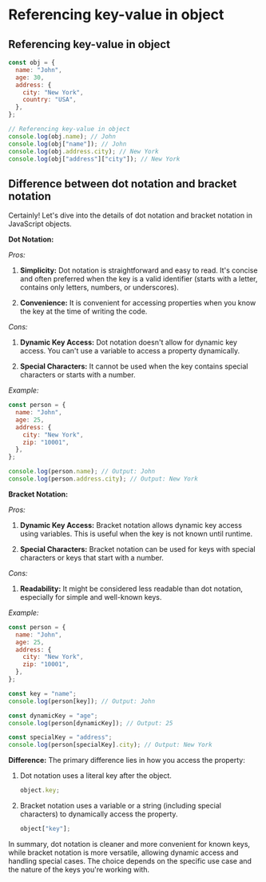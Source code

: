 # Referencing key-value in object

## Referencing key-value in object

```js
const obj = {
  name: "John",
  age: 30,
  address: {
    city: "New York",
    country: "USA",
  },
};

// Referencing key-value in object
console.log(obj.name); // John
console.log(obj["name"]); // John
console.log(obj.address.city); // New York
console.log(obj["address"]["city"]); // New York
```

## Difference between dot notation and bracket notation

Certainly! Let's dive into the details of dot notation and bracket notation in JavaScript objects.

**Dot Notation:**

_Pros:_

1. **Simplicity:** Dot notation is straightforward and easy to read. It's concise and often preferred when the key is a valid identifier (starts with a letter, contains only letters, numbers, or underscores).

2. **Convenience:** It is convenient for accessing properties when you know the key at the time of writing the code.

_Cons:_

1. **Dynamic Key Access:** Dot notation doesn't allow for dynamic key access. You can't use a variable to access a property dynamically.

2. **Special Characters:** It cannot be used when the key contains special characters or starts with a number.

_Example:_

```javascript
const person = {
  name: "John",
  age: 25,
  address: {
    city: "New York",
    zip: "10001",
  },
};

console.log(person.name); // Output: John
console.log(person.address.city); // Output: New York
```

**Bracket Notation:**

_Pros:_

1. **Dynamic Key Access:** Bracket notation allows dynamic key access using variables. This is useful when the key is not known until runtime.

2. **Special Characters:** Bracket notation can be used for keys with special characters or keys that start with a number.

_Cons:_

1. **Readability:** It might be considered less readable than dot notation, especially for simple and well-known keys.

_Example:_

```javascript
const person = {
  name: "John",
  age: 25,
  address: {
    city: "New York",
    zip: "10001",
  },
};

const key = "name";
console.log(person[key]); // Output: John

const dynamicKey = "age";
console.log(person[dynamicKey]); // Output: 25

const specialKey = "address";
console.log(person[specialKey].city); // Output: New York
```

**Difference:**
The primary difference lies in how you access the property:

1. Dot notation uses a literal key after the object.

   ```javascript
   object.key;
   ```

2. Bracket notation uses a variable or a string (including special characters) to dynamically access the property.
   ```javascript
   object["key"];
   ```

In summary, dot notation is cleaner and more convenient for known keys, while bracket notation is more versatile, allowing dynamic access and handling special cases. The choice depends on the specific use case and the nature of the keys you're working with.
